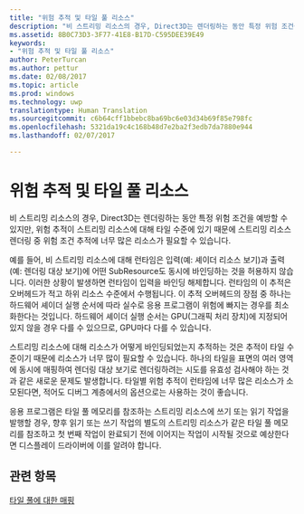 ```yaml
---
title: "위험 추적 및 타일 풀 리소스"
description: "비 스트리밍 리소스의 경우, Direct3D는 렌더링하는 동안 특정 위험 조건을 예방할 수 있지만, 위험 추적이 스트리밍 리소스에 대해 타일 수준에 있기 때문에 스트리밍 리소스 렌더링 중 위험 조건 추적에 너무 많은 리소스가 필요할 수 있습니다."
ms.assetid: 8B0C73D3-3F77-41E8-B17D-C595DEE39E49
keywords:
- "위험 추적 및 타일 풀 리소스"
author: PeterTurcan
ms.author: pettur
ms.date: 02/08/2017
ms.topic: article
ms.prod: windows
ms.technology: uwp
translationtype: Human Translation
ms.sourcegitcommit: c6b64cff1bbebc8ba69bc6e03d34b69f85e798fc
ms.openlocfilehash: 5321da19c4c168b48d7e2ba2f3edb7da7880e944
ms.lasthandoff: 02/07/2017

---
```


# <a name="hazard-tracking-versus-tile-pool-resources"></a>위험 추적 및 타일 풀 리소스


비 스트리밍 리소스의 경우, Direct3D는 렌더링하는 동안 특정 위험 조건을 예방할 수 있지만, 위험 추적이 스트리밍 리소스에 대해 타일 수준에 있기 때문에 스트리밍 리소스 렌더링 중 위험 조건 추적에 너무 많은 리소스가 필요할 수 있습니다.

예를 들어, 비 스트리밍 리소스에 대해 런타임은 입력(예: 셰이더 리소스 보기)과 출력(예: 렌더링 대상 보기)에 어떤 SubResource도 동시에 바인딩하는 것을 허용하지 않습니다. 이러한 상황이 발생하면 런타임이 입력을 바인딩 해제합니다. 런타임의 이 추적은 오버헤드가 적고 하위 리소스 수준에서 수행됩니다. 이 추적 오버헤드의 장점 중 하나는 하드웨어 셰이더 실행 순서에 따라 실수로 응용 프로그램이 위험에 빠지는 경우를 최소화한다는 것입니다. 하드웨어 셰이더 실행 순서는 GPU(그래픽 처리 장치)에 지정되어 있지 않을 경우 다를 수 있으므로, GPU마다 다를 수 있습니다.

스트리밍 리소스에 대해 리소스가 어떻게 바인딩되었는지 추적하는 것은 추적이 타일 수준이기 때문에 리소스가 너무 많이 필요할 수 있습니다. 하나의 타일을 표면의 여러 영역에 동시에 매핑하여 렌더링 대상 보기로 렌더링하려는 시도를 유효성 검사해야 하는 것과 같은 새로운 문제도 발생합니다. 타일별 위험 추적이 런타임에 너무 많은 리소스가 소모된다면, 적어도 디버그 계층에서의 옵션으로는 사용하는 것이 좋습니다.

응용 프로그램은 타일 풀 메모리를 참조하는 스트리밍 리소스에 쓰기 또는 읽기 작업을 발행할 경우, 향후 읽기 또는 쓰기 작업의 별도의 스트리밍 리소스가 같은 타일 풀 메모리를 참조하고 첫 번째 작업이 완료되기 전에 이어지는 작업이 시작될 것으로 예상한다면 디스플레이 드라이버에 이를 알려야 합니다.

## <a name="span-idrelated-topicsspanrelated-topics"></a><span id="related-topics"></span>관련 항목


[타일 풀에 대한 매핑](mappings-are-into-a-tile-pool.md)

 

 





